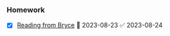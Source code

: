 ### Homework
- [x] [Reading from Bryce](https://iu.instructure.com/courses/2170438/discussion_topics/12983699) 📅 2023-08-23 ✅ 2023-08-24